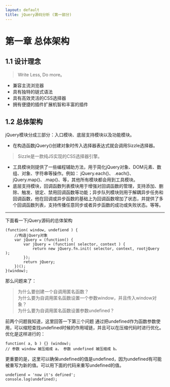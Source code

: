 ```yaml
---
layout: default
title: jQuery源码分析 (第一部分)
---
```

# 第一章 总体架构
## 1.1 设计理念 
> Write Less, Do more。  
- 兼容主流浏览器
- 具有独特的链式语法
- 具有高效灵活的CSS选择器
- 拥有便捷的插件扩展机智和丰富的插件

## 1.2 总体架构
jQuery模块分成三部分：入口模块、底层支持模块以及功能模块。
- 在构造函数jQuery()创建对象时传入选择器表达式就会调用Sizzle选择器。
> Sizzle是一款纯JS实现的CSS选择器引擎。
- 工具模块则提供了一些编程辅助方法，用于简化jQuery对象、DOM元素、数组、对象、字符串等操作。例如： jQuery.each()、 .each()、jQuery.map()、.map()、等，其他所有模块都会用到工具模块。
- 底层支持模块，回调函数列表模块用于增强对回调函数的管理，支持添加、删除、触发、锁定、禁用回调函数等功能；异步队列模块则用于解耦异步任务和回调函数，他在回调或异步函数的基础上为回调函数增加了状态，并提供了多个回调函数列表，支持传播任意同步或者异步函数的成功或失败状态。等等。

---
下面看一下jQuery源码的总体架构

```
(function( window, undefiend ) {
    //构造jQuery对象
    var jQuery = (function() {
        var jQuery = (function( selector, context ) {
            return new jQuery.fn.init( selector, context, rootjQuery );
        });
        return jQuery;
    })();
}(window);
```
那么问题来了：
> 为什么要创建一个自调用匿名函数？  
> 为什么要为自调用匿名函数设置一个参数window，并且传入window对象？  
> 为什么要为自调用匿名函数设置参数undefined？  

前两个问题我知道，这里回答一下第三个问题
通过把undefined作为函数参数使用，可以缩短查找undefined时候的作用域链，并且可以在压缩代码时进行优化。优化是这样进行的：

```
function( a, b ) {} (window);
// 参数 window 被压缩成 a， 参数 undefined 被压缩成 b。
```
更重要的是，这里可以确保undefined的值是undefined，因为undefined有可能被重写为新的值。可以用下面的代码来重写undefined的值。

```
undefiend = 'now it's defined';
console.log(undefined);
```

